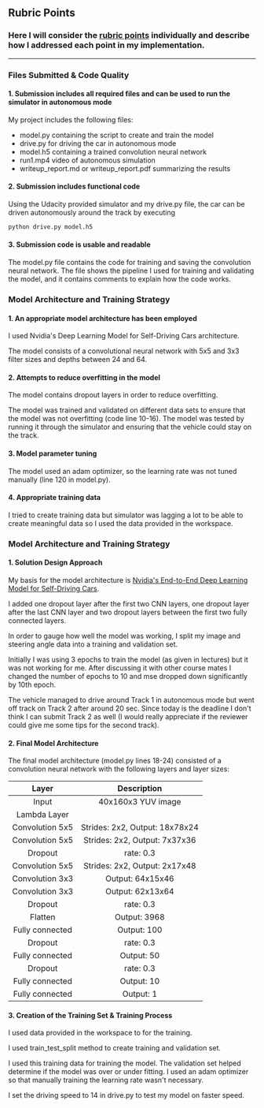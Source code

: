 ## Rubric Points
### Here I will consider the [rubric points](https://review.udacity.com/#!/rubrics/432/view) individually and describe how I addressed each point in my implementation.  

---
### Files Submitted & Code Quality

#### 1. Submission includes all required files and can be used to run the simulator in autonomous mode

My project includes the following files:
* model.py containing the script to create and train the model
* drive.py for driving the car in autonomous mode
* model.h5 containing a trained convolution neural network 
* run1.mp4 video of autonomous simulation 
* writeup_report.md or writeup_report.pdf summarizing the results

#### 2. Submission includes functional code
Using the Udacity provided simulator and my drive.py file, the car can be driven autonomously around the track by executing 
```sh
python drive.py model.h5
```

#### 3. Submission code is usable and readable

The model.py file contains the code for training and saving the convolution neural network. The file shows the pipeline I used for training and validating the model, and it contains comments to explain how the code works.

### Model Architecture and Training Strategy

#### 1. An appropriate model architecture has been employed

I used Nvidia's Deep Learning Model for Self-Driving Cars architecture.

The model consists of a convolutional neural network with 5x5 and 3x3 filter sizes and depths between 24 and 64.

#### 2. Attempts to reduce overfitting in the model

The model contains dropout layers in order to reduce overfitting. 

The model was trained and validated on different data sets to ensure that the model was not overfitting (code line 10-16). The model was tested by running it through the simulator and ensuring that the vehicle could stay on the track.

#### 3. Model parameter tuning

The model used an adam optimizer, so the learning rate was not tuned manually (line 120 in model.py).

#### 4. Appropriate training data

I tried to create training data but simulator was lagging a lot to be able to create meaningful data so I used the data provided in the workspace.

### Model Architecture and Training Strategy

#### 1. Solution Design Approach


My basis for the model architecture is [Nvidia's End-to-End Deep Learning Model for Self-Driving Cars](https://devblogs.nvidia.com/parallelforall/deep-learning-self-driving-cars/).

I added one dropout layer after the first two CNN layers, one dropout layer after the last CNN layer and two dropout layers between the first two fully connected layers.

In order to gauge how well the model was working, I split my image and steering angle data into a training and validation set. 

Initially I was using 3 epochs to train the model (as given in lectures) but it was not working for me. After discussing it with other course mates I changed the number of epochs to 10 and mse dropped down significantly by 10th epoch. 

The vehicle managed to drive around Track 1 in autonomous mode but went off track on Track 2 after around 20 sec. Since today is the deadline I don't think I can submit Track 2 as well (I would really appreciate if the reviewer could give me some tips for the second track).

#### 2. Final Model Architecture

The final model architecture (model.py lines 18-24) consisted of a convolution neural network with the following layers and layer sizes:

| Layer         		|     Description	        					| 
|:---------------------:|:---------------------------------------------:| 
| Input         		| 40x160x3 YUV image   					    	| 
| Lambda Layer        	|                         						| 
| Convolution 5x5     	| Strides: 2x2, Output: 18x78x24              	|
| Convolution 5x5     	| Strides: 2x2, Output: 7x37x36               	|
| Dropout            	| rate: 0.3                                   	|
| Convolution 5x5     	| Strides: 2x2, Output: 2x17x48               	|
| Convolution 3x3     	| Output: 64x15x46                             	|
| Convolution 3x3     	| Output: 62x13x64                            	|
| Dropout            	| rate: 0.3                                   	|
| Flatten       		| Output: 3968     		                    	|
| Fully connected		| Output: 100                        			|
| Dropout            	| rate: 0.3                                   	|
| Fully connected		| Output: 50                          			|
| Dropout            	| rate: 0.3                                   	|
| Fully connected		| Output: 10                          			|
| Fully connected		| Output: 1                          			|

#### 3. Creation of the Training Set & Training Process

I used data provided in the workspace to for the training.

I used train_test_split method to create training and validation set.

I used this training data for training the model. The validation set helped determine if the model was over or under fitting. I used an adam optimizer so that manually training the learning rate wasn't necessary.

I set the driving speed to 14 in drive.py to test my model on faster speed.
